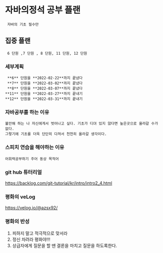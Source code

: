 # 자바의정석 공부 플랜                                
	 자바의 기초 필수만 
## 집중 플랜
	 6 단원 ,7 단원 , 8 단원, 11 단원, 12 단원 
### 세부계획
     **6** 단원을 **2022-02-22**까지 끝냈다  
	 **7** 단원을 **2022-03-02**까지 끝냈다  
	 **8** 단원을 **2022-03-07**까지 끝냈다  
	**11** 단원을 **2022-03-27**까지 끝내기  
	**12** 단원을 **2022-03-31**까지 끝내기  

### 자바공부를 하는 이유 
	불안해 하는 나 자신에게서 벗어나고 싶다. 기초가 디뎌 있지 않다면 높은곳으로 올라갈 수가 없다. 
	그렇기에 기초를 더욱 단단히 다져서 천천히 올라갈 생각이다. 
	
### 스피치 연습을 해야하는 이유
	어휘력공부하기 주어 동상 목적어
	
### git hub 튜터리얼 	
https://backlog.com/git-tutorial/kr/intro/intro2_4.html


### 평화의 veLog  	
https://velog.io/@azsx92/

### 평화의 반성
1. 피하지 말고 적극적으로 맞서라
2. 정신 차려라 평화야!!!
3. 상급자에게 질문을 할 땐 결론을 마치고 질문을 하도록한다. 


